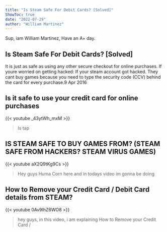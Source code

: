 ```yaml
---
title: "Is Steam Safe For Debit Cards? [Solved]"
ShowToc: true 
date: "2022-07-29"
author: "William Martinez" 
---
```


Sup, iam William Martinez, Have an A+ day.
## Is Steam Safe For Debit Cards? [Solved]
It is just as safe as using any other secure checkout for online purchases. If youre worried on getting hacked: If your steam account got hacked. They cant buy games because you need to type the security code (CCV) behind the card for every purchase.9 Apr 2016

## Is it safe to use your credit card for online purchases
{{< youtube _43ytWh_mxM >}}
>Is tap 

## IS STEAM SAFE TO BUY GAMES FROM? (STEAM SAFE FROM HACKERS? STEAM VIRUS GAMES)
{{< youtube aX2Q9tKg9Cs >}}
>Hey guys Huma Corn here and in todays video im gonna be doing 

## How to Remove your Credit Card / Debit Card details from STEAM?
{{< youtube 0Av9lhZ6WO8 >}}
>hey guys, in this video, i am explaining How to Remove your Credit Card / 


